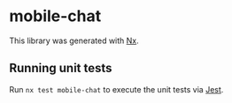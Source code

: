 # mobile-chat

This library was generated with [Nx](https://nx.dev).

## Running unit tests

Run `nx test mobile-chat` to execute the unit tests via [Jest](https://jestjs.io).
